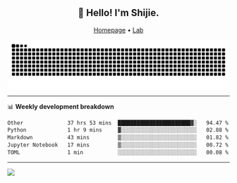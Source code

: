 <h2 align="center">👋 Hello! I'm Shijie.</h2>
<p align="center">
  <a href="https://xu-shi-jie.github.io"> Homepage</a> •
  <a href="https://onodalab.ees.hokudai.ac.jp"> Lab </a>
</p>

![Snake animation](https://github.com/xu-shi-jie/xu-shi-jie/blob/output/github-snake.svg)


-------

📊 **Weekly development breakdown**
<!--START_SECTION:waka-->

```txt
Other              37 hrs 53 mins  ███████████████████████▓░   94.47 %
Python             1 hr 9 mins     ▓░░░░░░░░░░░░░░░░░░░░░░░░   02.88 %
Markdown           43 mins         ▒░░░░░░░░░░░░░░░░░░░░░░░░   01.82 %
Jupyter Notebook   17 mins         ▒░░░░░░░░░░░░░░░░░░░░░░░░   00.72 %
TOML               1 min           ░░░░░░░░░░░░░░░░░░░░░░░░░   00.08 %
```

<!--END_SECTION:waka-->

-------
![](https://komarev.com/ghpvc/?username=xu-shi-jie&style=flat-square&color=blue) 

